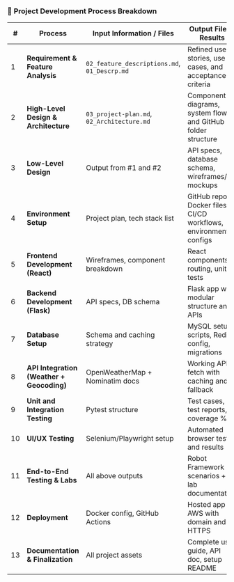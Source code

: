 ### 🧭 **Project Development Process Breakdown**

| **#** | **Process**                               | **Input Information / Files**                | **Output Files / Results**                                      |
| ----- | ----------------------------------------- | -------------------------------------------- | --------------------------------------------------------------- |
| 1     | **Requirement & Feature Analysis**        | `02_feature_descriptions.md`, `01_Descrp.md` | Refined user stories, use cases, and acceptance criteria        |
| 2     | **High-Level Design & Architecture**      | `03_project-plan.md`, `02_Architecture.md`   | Component diagrams, system flow, and GitHub folder structure    |
| 3     | **Low-Level Design**                      | Output from #1 and #2                        | API specs, database schema, wireframes/UI mockups               |
| 4     | **Environment Setup**                     | Project plan, tech stack list                | GitHub repo, Docker files, CI/CD workflows, environment configs |
| 5     | **Frontend Development (React)**          | Wireframes, component breakdown              | React components, routing, unit/UI tests                        |
| 6     | **Backend Development (Flask)**           | API specs, DB schema                         | Flask app with modular structure and APIs                       |
| 7     | **Database Setup**                        | Schema and caching strategy                  | MySQL setup scripts, Redis config, migrations                   |
| 8     | **API Integration (Weather + Geocoding)** | OpenWeatherMap + Nominatim docs              | Working API fetch with caching and fallback                     |
| 9     | **Unit and Integration Testing**          | Pytest structure                             | Test cases, test reports, coverage %                            |
| 10    | **UI/UX Testing**                         | Selenium/Playwright setup                    | Automated browser tests and results                             |
| 11    | **End-to-End Testing & Labs**             | All above outputs                            | Robot Framework scenarios + lab documentation                   |
| 12    | **Deployment**                            | Docker config, GitHub Actions                | Hosted app on AWS with domain and HTTPS                         |
| 13    | **Documentation & Finalization**          | All project assets                           | Complete user guide, API doc, setup README                      |

